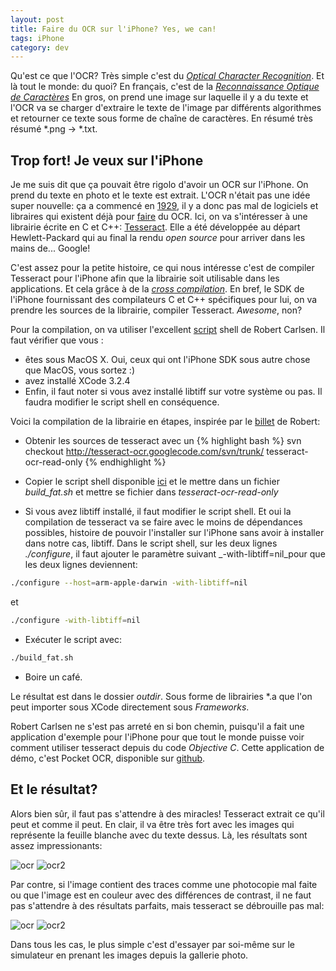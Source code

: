 ```yaml
---
layout: post
title: Faire du OCR sur l'iPhone? Yes, we can!
tags: iPhone
category: dev
---
```


Qu'est ce que l'OCR? Très simple c'est du [_Optical Character Recognition_][1].
Et là tout le monde: du quoi? En français, c'est de la [_Reconnaissance Optique de Caractères_][2]
En gros, on prend une image sur laquelle il y a du texte et l'OCR va
se charger d'extraire le texte de l'image par différents algorithmes
et retourner ce texte sous forme de chaîne de caractères. En résumé
très résumé \*.png -> \*.txt.

## Trop fort! Je veux sur l'iPhone

Je me suis dit que ça pouvait être rigolo d'avoir un OCR sur
l'iPhone. On prend du texte en photo et le texte est extrait. L'OCR
n'était pas une idée super nouvelle: ça a commencé en [1929][3], il y
a donc pas mal de logiciels et libraires qui existent déjà pour
[faire][4] du OCR. Ici, on va s'intéresser à une librairie écrite en
C et C++: [Tesseract][5]. Elle a été développée au départ Hewlett-Packard
qui au final la rendu _open source_ pour arriver dans les mains de...
Google!

C'est assez pour la petite histoire, ce qui nous intéresse c'est de
compiler Tesseract pour l'iPhone afin que la librairie soit utilisable
dans les applications. Et cela grâce à de la [_cross
compilation_][6]. En bref, le SDK de l'iPhone fournissant des
compilateurs C et C++ spécifiques pour lui, on va prendre les sources
de la librairie, compiler Tesseract. _Awesome_, non?

Pour la compilation, on va utiliser l'excellent [script][7] shell de Robert
Carlsen. Il faut vérifier que vous :

* êtes sous MacOS X. Oui, ceux qui ont l'iPhone SDK sous autre chose
que MacOS, vous sortez :)
* avez installé XCode 3.2.4
* Enfin, il faut noter si vous avez installé libtiff sur votre système
ou pas. Il faudra modifier le script shell en conséquence.


Voici la compilation de la librairie en étapes, inspirée par
le [billet][7] de Robert:

* Obtenir les sources de tesseract avec un
{% highlight bash %}
svn checkout http://tesseract-ocr.googlecode.com/svn/trunk/ tesseract-ocr-read-only
{% endhighlight %}

* Copier le script shell disponible [ici][7] et le mettre dans un
fichier _build\_fat.sh_ et mettre se fichier dans _tesseract-ocr-read-only_

* Si vous avez libtiff installé, il faut modifier le script shell. Et
oui la compilation de tesseract va se faire avec le moins de
dépendances possibles, histoire de pouvoir l'installer sur l'iPhone
sans avoir à installer dans notre cas, libtiff.
Dans le script shell, sur les deux lignes _./configure_, il faut ajouter
 le paramètre suivant _-with-libtiff=nil_pour que les deux lignes deviennent:

```bash
./configure --host=arm-apple-darwin -with-libtiff=nil
```

et

```bash
./configure -with-libtiff=nil
```

* Exécuter le script avec:

```bash
./build_fat.sh
```

* Boire un café.

Le résultat est dans le dossier _outdir_. Sous forme de librairies \*.a
que l'on peut importer sous XCode directement sous _Frameworks_.

Robert Carlsen ne s'est pas arreté en si bon chemin, puisqu'il a fait
une application d'exemple pour l'iPhone pour que tout le monde puisse
voir comment utiliser tesseract depuis du code _Objective C_.
Cette application de démo, c'est Pocket OCR, disponible sur
[github][8].

## Et le résultat?

Alors bien sûr, il faut pas s'attendre à des miracles! Tesseract
extrait ce qu'il peut et comme il peut. En clair, il va être très
fort avec les images qui représente la feuille blanche avec du texte
dessus. Là, les résultats sont assez impressionants:

![ocr](/assets/images/posts/pocket_ocr_lorem.png)
![ocr2](/assets/images/posts/pocket_ocr_lorem2.png)

Par contre, si l'image contient des traces comme une photocopie mal
faite ou que l'image est en couleur avec des différences de contrast, il
ne faut pas s'attendre à des résultats parfaits, mais tesseract se
débrouille pas mal:

![ocr](/assets/images/posts/pocket_ocr_lorem_color.png)
![ocr2](/assets/images/posts/pocket_ocr_lorem_color2.png)

Dans tous les cas, le plus simple c'est d'essayer par soi-même sur le
simulateur en prenant les images depuis la gallerie photo.


[1]:http://en.wikipedia.org/wiki/Optical_character_recognition
[2]:http://fr.wikipedia.org/wiki/Reconnaissance_optique_de_caract%C3%A8resL
[3]:http://en.wikipedia.org/wiki/Optical_character_recognition#History
[4]:http://en.wikipedia.org/wiki/OCR_Software
[5]:http://code.google.com/p/tesseract-ocr
[6]:http://en.wikipedia.org/wiki/Cross_compilation
[7]:http://robertcarlsen.net/2010/09/24/compiling-tesseract-v3-for-iphone-1299
[8]:http://github.com/rcarlsen/Pocket-OCR
